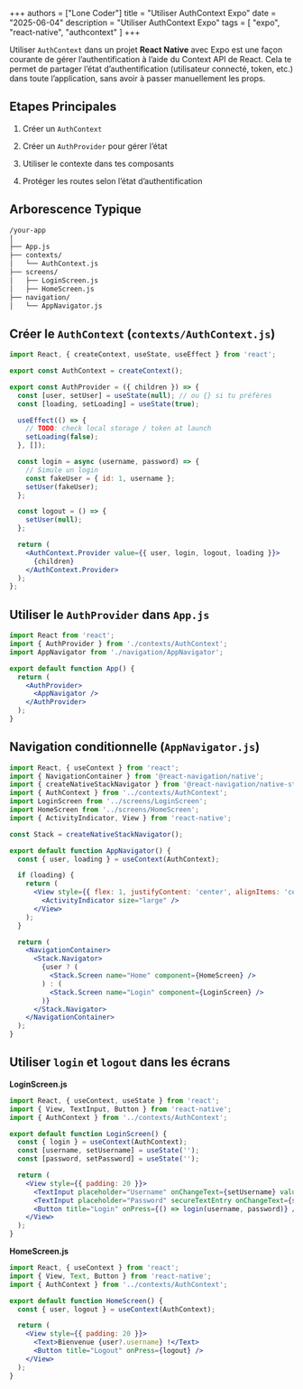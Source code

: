 +++
authors = ["Lone Coder"]
title = "Utiliser AuthContext Expo"
date = "2025-06-04"
description = "Utiliser AuthContext Expo"
tags = [
    "expo", "react-native", "authcontext"
]
+++

Utiliser `AuthContext` dans un projet **React Native** avec Expo est une façon courante de gérer l’authentification à l’aide du Context API de React. Cela te permet de partager l’état d’authentification (utilisateur connecté, token, etc.) dans toute l’application, sans avoir à passer manuellement les props.

## Etapes Principales

1. Créer un `AuthContext`

2. Créer un `AuthProvider` pour gérer l’état

3. Utiliser le contexte dans tes composants

4. Protéger les routes selon l’état d’authentification

## Arborescence Typique

```bash 
/your-app
│
├── App.js
├── contexts/
│   └── AuthContext.js
├── screens/
│   ├── LoginScreen.js
│   ├── HomeScreen.js
├── navigation/
│   └── AppNavigator.js
```

## Créer le `AuthContext` (`contexts/AuthContext.js`)

```jsx
import React, { createContext, useState, useEffect } from 'react';

export const AuthContext = createContext();

export const AuthProvider = ({ children }) => {
  const [user, setUser] = useState(null); // ou {} si tu préfères
  const [loading, setLoading] = useState(true);

  useEffect(() => {
    // TODO: check local storage / token at launch
    setLoading(false);
  }, []);

  const login = async (username, password) => {
    // Simule un login
    const fakeUser = { id: 1, username };
    setUser(fakeUser);
  };

  const logout = () => {
    setUser(null);
  };

  return (
    <AuthContext.Provider value={{ user, login, logout, loading }}>
      {children}
    </AuthContext.Provider>
  );
};
```

## Utiliser le `AuthProvider` dans `App.js`

```jsx
import React from 'react';
import { AuthProvider } from './contexts/AuthContext';
import AppNavigator from './navigation/AppNavigator';

export default function App() {
  return (
    <AuthProvider>
      <AppNavigator />
    </AuthProvider>
  );
}
```

## Navigation conditionnelle (`AppNavigator.js`)

```jsx
import React, { useContext } from 'react';
import { NavigationContainer } from '@react-navigation/native';
import { createNativeStackNavigator } from '@react-navigation/native-stack';
import { AuthContext } from '../contexts/AuthContext';
import LoginScreen from '../screens/LoginScreen';
import HomeScreen from '../screens/HomeScreen';
import { ActivityIndicator, View } from 'react-native';

const Stack = createNativeStackNavigator();

export default function AppNavigator() {
  const { user, loading } = useContext(AuthContext);

  if (loading) {
    return (
      <View style={{ flex: 1, justifyContent: 'center', alignItems: 'center' }}>
        <ActivityIndicator size="large" />
      </View>
    );
  }

  return (
    <NavigationContainer>
      <Stack.Navigator>
        {user ? (
          <Stack.Screen name="Home" component={HomeScreen} />
        ) : (
          <Stack.Screen name="Login" component={LoginScreen} />
        )}
      </Stack.Navigator>
    </NavigationContainer>
  );
}
```

## Utiliser `login` et `logout` dans les écrans

**LoginScreen.js**

```jsx
import React, { useContext, useState } from 'react';
import { View, TextInput, Button } from 'react-native';
import { AuthContext } from '../contexts/AuthContext';

export default function LoginScreen() {
  const { login } = useContext(AuthContext);
  const [username, setUsername] = useState('');
  const [password, setPassword] = useState('');

  return (
    <View style={{ padding: 20 }}>
      <TextInput placeholder="Username" onChangeText={setUsername} value={username} />
      <TextInput placeholder="Password" secureTextEntry onChangeText={setPassword} value={password} />
      <Button title="Login" onPress={() => login(username, password)} />
    </View>
  );
}
```

**HomeScreen.js**

```jsx
import React, { useContext } from 'react';
import { View, Text, Button } from 'react-native';
import { AuthContext } from '../contexts/AuthContext';

export default function HomeScreen() {
  const { user, logout } = useContext(AuthContext);

  return (
    <View style={{ padding: 20 }}>
      <Text>Bienvenue {user?.username} !</Text>
      <Button title="Logout" onPress={logout} />
    </View>
  );
}
```



